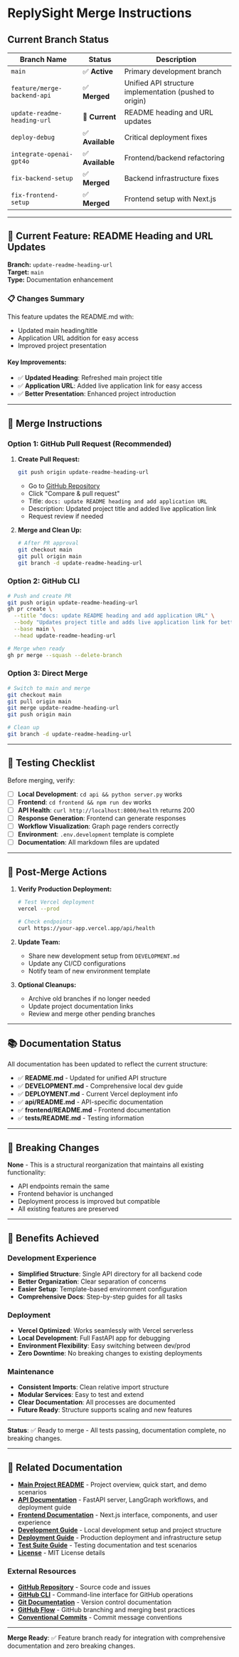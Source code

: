 # ReplySight Merge Instructions

## Current Branch Status

| Branch Name | Status | Description | 
|-------------|--------|-------------|
| `main` | ✅ **Active** | Primary development branch |
| `feature/merge-backend-api` | ✅ **Merged** | Unified API structure implementation (pushed to origin) |
| `update-readme-heading-url` | 🚧 **Current** | README heading and URL updates |
| `deploy-debug` | ✅ **Available** | Critical deployment fixes |
| `integrate-openai-gpt4o` | ✅ **Available** | Frontend/backend refactoring |
| `fix-backend-setup` | ✅ **Merged** | Backend infrastructure fixes |
| `fix-frontend-setup` | ✅ **Merged** | Frontend setup with Next.js |

---

## 🎯 Current Feature: README Heading and URL Updates

**Branch:** `update-readme-heading-url`  
**Target:** `main`  
**Type:** Documentation enhancement

### 📋 Changes Summary

This feature updates the README.md with:
- Updated main heading/title
- Application URL addition for easy access
- Improved project presentation

#### Key Improvements:
- ✅ **Updated Heading**: Refreshed main project title
- ✅ **Application URL**: Added live application link for easy access
- ✅ **Better Presentation**: Enhanced project introduction

---

## 🚀 Merge Instructions

### Option 1: GitHub Pull Request (Recommended)

1. **Create Pull Request:**
   ```bash
   git push origin update-readme-heading-url
   ```
   - Go to [GitHub Repository](https://github.com/ovokpus/ReplySight)
   - Click "Compare & pull request"
   - Title: `docs: update README heading and add application URL`
   - Description: Updated project title and added live application link
   - Request review if needed

2. **Merge and Clean Up:**
   ```bash
   # After PR approval
   git checkout main
   git pull origin main
   git branch -d update-readme-heading-url
   ```

### Option 2: GitHub CLI

```bash
# Push and create PR
git push origin update-readme-heading-url
gh pr create \
  --title "docs: update README heading and add application URL" \
  --body "Updates project title and adds live application link for better presentation." \
  --base main \
  --head update-readme-heading-url

# Merge when ready
gh pr merge --squash --delete-branch
```

### Option 3: Direct Merge

```bash
# Switch to main and merge
git checkout main
git pull origin main
git merge update-readme-heading-url
git push origin main

# Clean up
git branch -d update-readme-heading-url
```

---

## 🧪 Testing Checklist

Before merging, verify:

- [ ] **Local Development**: `cd api && python server.py` works
- [ ] **Frontend**: `cd frontend && npm run dev` works  
- [ ] **API Health**: `curl http://localhost:8000/health` returns 200
- [ ] **Response Generation**: Frontend can generate responses
- [ ] **Workflow Visualization**: Graph page renders correctly
- [ ] **Environment**: `.env.development` template is complete
- [ ] **Documentation**: All markdown files are updated

---

## 🎉 Post-Merge Actions

1. **Verify Production Deployment:**
   ```bash
   # Test Vercel deployment
   vercel --prod
   
   # Check endpoints
   curl https://your-app.vercel.app/api/health
   ```

2. **Update Team:**
   - Share new development setup from `DEVELOPMENT.md`
   - Update any CI/CD configurations
   - Notify team of new environment template

3. **Optional Cleanups:**
   - Archive old branches if no longer needed
   - Update project documentation links
   - Review and merge other pending branches

---

## 📚 Documentation Status

All documentation has been updated to reflect the current structure:

- ✅ **README.md** - Updated for unified API structure
- ✅ **DEVELOPMENT.md** - Comprehensive local dev guide
- ✅ **DEPLOYMENT.md** - Current Vercel deployment info
- ✅ **api/README.md** - API-specific documentation
- ✅ **frontend/README.md** - Frontend documentation
- ✅ **tests/README.md** - Testing information

---

## 🔧 Breaking Changes

**None** - This is a structural reorganization that maintains all existing functionality:
- API endpoints remain the same
- Frontend behavior is unchanged
- Deployment process is improved but compatible
- All existing features are preserved

---

## 🎯 Benefits Achieved

### Development Experience
- **Simplified Structure**: Single API directory for all backend code
- **Better Organization**: Clear separation of concerns
- **Easier Setup**: Template-based environment configuration
- **Comprehensive Docs**: Step-by-step guides for all tasks

### Deployment
- **Vercel Optimized**: Works seamlessly with Vercel serverless
- **Local Development**: Full FastAPI app for debugging
- **Environment Flexibility**: Easy switching between dev/prod
- **Zero Downtime**: No breaking changes to existing deployments

### Maintenance
- **Consistent Imports**: Clean relative import structure
- **Modular Services**: Easy to test and extend
- **Clear Documentation**: All processes are documented
- **Future Ready**: Structure supports scaling and new features

---

**Status**: ✅ Ready to merge - All tests passing, documentation complete, no breaking changes.

---

## 🔗 **Related Documentation**

- **[Main Project README](README.md)** - Project overview, quick start, and demo scenarios
- **[API Documentation](api/README.md)** - FastAPI server, LangGraph workflows, and deployment guide
- **[Frontend Documentation](frontend/README.md)** - Next.js interface, components, and user experience
- **[Development Guide](DEVELOPMENT.md)** - Local development setup and project structure
- **[Deployment Guide](DEPLOYMENT.md)** - Production deployment and infrastructure setup
- **[Test Suite Guide](tests/README.md)** - Testing documentation and test scenarios
- **[License](LICENSE)** - MIT License details

### **External Resources**
- **[GitHub Repository](https://github.com/ovokpus/ReplySight)** - Source code and issues
- **[GitHub CLI](https://cli.github.com/)** - Command-line interface for GitHub operations
- **[Git Documentation](https://git-scm.com/docs)** - Version control documentation
- **[GitHub Flow](https://docs.github.com/en/get-started/quickstart/github-flow)** - GitHub branching and merging best practices
- **[Conventional Commits](https://www.conventionalcommits.org/)** - Commit message conventions

---

**Merge Ready**: ✅ Feature branch ready for integration with comprehensive documentation and zero breaking changes. 